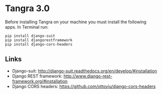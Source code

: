 Tangra 3.0
======

Before installing Tangra on your machine you must install the following apps. In Terminal run:

```
pip install django-suit
pip install djangorestframework
pip install django-cors-headers
```


Links
-----
- Django-suit: http://django-suit.readthedocs.org/en/develop/#installation
- Django REST framework: http://www.django-rest-framework.org/#installation
- Django CORS headers: https://github.com/ottoyiu/django-cors-headers

